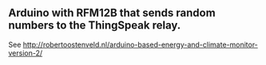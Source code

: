 ## Arduino with RFM12B that sends random numbers to the ThingSpeak relay.

See http://robertoostenveld.nl/arduino-based-energy-and-climate-monitor-version-2/

